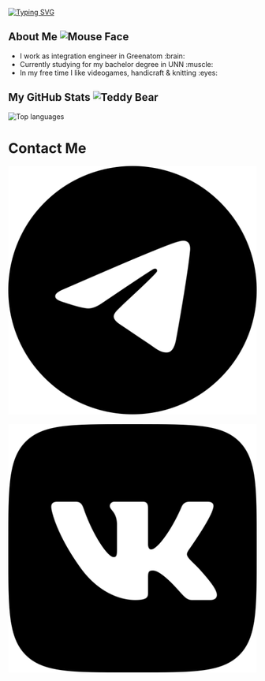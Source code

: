<a href="https://git.io/typing-svg"><img src="https://readme-typing-svg.demolab.com?font=Work+Sans&pause=1000&color=B8BFF7&random=true&width=435&lines=Hello!+My+name+is+Alisa+~" alt="Typing SVG" /></a>
<h2>About Me <img src="https://raw.githubusercontent.com/Tarikul-Islam-Anik/Animated-Fluent-Emojis/master/Emojis/Animals/Mouse%20Face.png" alt="Mouse Face" width="25" height="25" /></h2>
<ul> 
<li>I work as integration engineer in Greenatom :brain:</li>
<li>Currently studying for my bachelor degree in UNN :muscle:</li>
<li>In my free time I like videogames, handicraft & knitting :eyes:</li>
</ul>

<h2>My GitHub Stats <img src="https://raw.githubusercontent.com/Tarikul-Islam-Anik/Animated-Fluent-Emojis/master/Emojis/Activities/Teddy%20Bear.png" alt="Teddy Bear" width="25" height="25" /> </h2> 
<img src="https://github-readme-stats.vercel.app/api/top-langs?username=bouffee&langs_count=10&show_icons=true&locale=en&layout=compact&theme=tokyonight" alt="Top languages" height="192px"  width="500px"/>

# Contact Me
[![website](./free-icon-font-telegram-6422206.svg)](https://t.me/bouffee_2)
&nbsp;&nbsp;
[![website](./free-icon-font-vk-6422212.svg)](https://vk.com/bouffee)
&nbsp;&nbsp;

